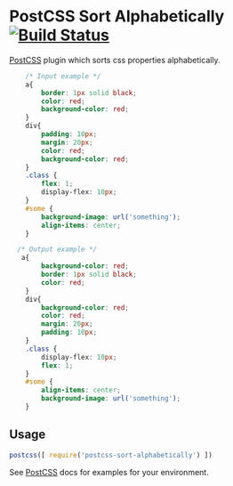 # PostCSS Sort Alphabetically [![Build Status][ci-img]][ci]

[PostCSS] plugin which sorts css properties alphabetically.

[PostCSS]: https://github.com/postcss/postcss
[ci-img]:  https://travis-ci.org/AvraamMavridis/postcss-sort-alphabetically.svg
[ci]:      https://travis-ci.org/AvraamMavridis/postcss-sort-alphabetically

```css
    /* Input example */
    a{
        border: 1px solid black;
        color: red;
        background-color: red;
    }
    div{
        padding: 10px;
        margin: 20px;
        color: red;
        background-color: red;
    }
    .class {
        flex: 1;
        display-flex: 10px;
    }
    #some {
        background-image: url('something');
        align-items: center;
    }
```

```css
  /* Output example */
   a{
        background-color: red;
        border: 1px solid black;
        color: red;
    }
    div{
        background-color: red;
        color: red;
        margin: 20px;
        padding: 10px;
    }
    .class {
        display-flex: 10px;
        flex: 1;
    }
    #some {
        align-items: center;
        background-image: url('something');
    }
```

## Usage

```js
postcss([ require('postcss-sort-alphabetically') ])
```

See [PostCSS] docs for examples for your environment.
